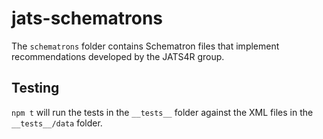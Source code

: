 # jats-schematrons

The `schematrons` folder contains Schematron files  that implement recommendations developed by the JATS4R group.


## Testing

`npm t` will run the tests in the `__tests__` folder against the XML files in the `__tests__/data` folder.
